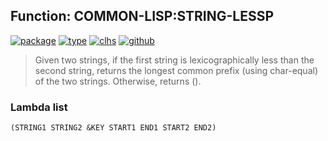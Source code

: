 ## Function: COMMON-LISP:STRING-LESSP
[![package](https://img.shields.io/badge/Package-COMMON--LISP-5f9ea0.svg?style=social&colorA=999999)](../) [![type](https://img.shields.io/badge/Type-Function-5f9ea0.svg?style=social&colorA=999999)](../#function) [![clhs](https://img.shields.io/badge/CLHS-STRING--LESSP-5f9ea0.svg?style=social&colorA=999999)](http://www.lispworks.com/documentation/HyperSpec/Body/f_stgeq_.htm) [![github](https://img.shields.io/badge/GitHub-View_the_source-5f9ea0.svg?style=social&colorA=999999&logo=github)](https://github.com/sbcl/sbcl/blob/master/src/code/string.lisp/) 

> Given two strings, if the first string is lexicographically less than
> the second string, returns the longest common prefix (using char-equal)
> of the two strings. Otherwise, returns ().

### Lambda list
```
(STRING1 STRING2 &KEY START1 END1 START2 END2)
```
